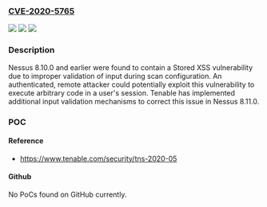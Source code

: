 ### [CVE-2020-5765](https://cve.mitre.org/cgi-bin/cvename.cgi?name=CVE-2020-5765)
![](https://img.shields.io/static/v1?label=Product&message=Tenable%20Nessus&color=blue)
![](https://img.shields.io/static/v1?label=Version&message=n%2Fa&color=blue)
![](https://img.shields.io/static/v1?label=Vulnerability&message=Stored%20XSS&color=brighgreen)

### Description

Nessus 8.10.0 and earlier were found to contain a Stored XSS vulnerability due to improper validation of input during scan configuration. An authenticated, remote attacker could potentially exploit this vulnerability to execute arbitrary code in a user's session. Tenable has implemented additional input validation mechanisms to correct this issue in Nessus 8.11.0.

### POC

#### Reference
- https://www.tenable.com/security/tns-2020-05

#### Github
No PoCs found on GitHub currently.

